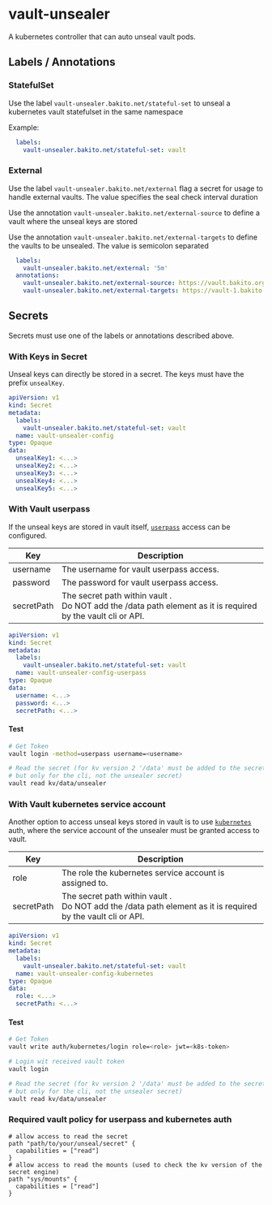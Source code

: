 # vault-unsealer

A kubernetes controller that can auto unseal vault pods.

## Labels / Annotations

### StatefulSet

Use the label `vault-unsealer.bakito.net/stateful-set` to unseal a kubernetes vault statefulset in the same namespace

Example: 

```yaml
  labels:
    vault-unsealer.bakito.net/stateful-set: vault
```

### External

Use the label `vault-unsealer.bakito.net/external` flag a secret for usage to handle external vaults. The value specifies the seal check interval duration

Use the annotation `vault-unsealer.bakito.net/external-source` to define a vault where the unseal keys are stored

Use the annotation `vault-unsealer.bakito.net/external-targets` to define the vaults to be unsealed. The value is semicolon separated

```yaml
  labels:
    vault-unsealer.bakito.net/external: '5m'
  annotations:
    vault-unsealer.bakito.net/external-source: https://vault.bakito.org:8200
    vault-unsealer.bakito.net/external-targets: https://vault-1.bakito.org:8200;https://vault-2.bakito.org:8200
```

## Secrets

Secrets must use one of the labels or annotations described above.

### With Keys in Secret

Unseal keys can directly be stored in a secret.
The keys must have the prefix `unsealKey`.

```yaml
apiVersion: v1
kind: Secret
metadata:
  labels:
    vault-unsealer.bakito.net/stateful-set: vault
  name: vault-unsealer-config
type: Opaque
data:
  unsealKey1: <...>
  unsealKey2: <...>
  unsealKey3: <...>
  unsealKey4: <...>
  unsealKey5: <...>
```

### With Vault userpass

If the unseal keys are stored in vault itself, [`userpass`](https://developer.hashicorp.com/vault/docs/auth/userpass)
access can be configured.

| Key        | Description                                                                                                      |
|------------|------------------------------------------------------------------------------------------------------------------|
| username   | The username for vault userpass access.                                                                          |
| password   | The password for vault userpass access.                                                                          |
| secretPath | The secret path within vault . <br/>Do NOT add the /data path element as it is required by the vault cli or API. |

```yaml
apiVersion: v1
kind: Secret
metadata:
  labels:
    vault-unsealer.bakito.net/stateful-set: vault
  name: vault-unsealer-config-userpass
type: Opaque
data:
  username: <...>
  password: <...>
  secretPath: <...>
```

#### Test

```bash
# Get Token
vault login -method=userpass username=<username>

# Read the secret (for kv version 2 '/data' must be added to the secret path,
# but only for the cli, not the unsealer secret)
vault read kv/data/unsealer
```

### With Vault kubernetes service account

Another option to access unseal keys stored in vault is to
use [`kubernetes`](https://developer.hashicorp.com/vault/docs/auth/kubernetes) auth, where the service account of the
unsealer must be granted access to vault.

| Key        | Description                                                                                                      |
|------------|------------------------------------------------------------------------------------------------------------------|
| role       | The role the kubernetes service account is assigned to.                                                          |
| secretPath | The secret path within vault . <br/>Do NOT add the /data path element as it is required by the vault cli or API. |

```yaml
apiVersion: v1
kind: Secret
metadata:
  labels:
    vault-unsealer.bakito.net/stateful-set: vault
  name: vault-unsealer-config-kubernetes
type: Opaque
data:
  role: <...>
  secretPath: <...>
```

#### Test

```bash
# Get Token
vault write auth/kubernetes/login role=<role> jwt=<k8s-token>

# Login wit received vault token
vault login

# Read the secret (for kv version 2 '/data' must be added to the secret path,
# but only for the cli, not the unsealer secret)
vault read kv/data/unsealer
```

### Required vault policy for userpass and kubernetes auth

```hcl
# allow access to read the secret
path "path/to/your/unseal/secret" {
  capabilities = ["read"]
}
# allow access to read the mounts (used to check the kv version of the secret engine)
path "sys/mounts" {
  capabilities = ["read"]
}
```
